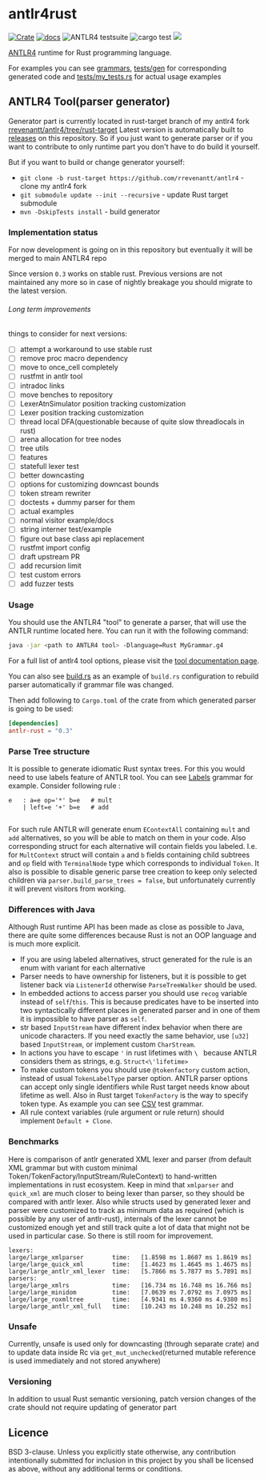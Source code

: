 # antlr4rust
[![Crate](https://flat.badgen.net/crates/v/antlr-rust)](https://crates.io/crates/antlr_rust/0.2.0)
[![docs](https://flat.badgen.net/badge/docs.rs/v0.2.0)](https://docs.rs/antlr-rust/0.2.0)
![ANTLR4 testsuite](https://github.com/rrevenantt/antlr4rust/workflows/ANTLR4%20testsuite/badge.svg?event=push)
![cargo test](https://github.com/rrevenantt/antlr4rust/workflows/cargo%20test/badge.svg)
[![](https://tokei.rs/b1/github/rrevenantt/antlr4rust)](https://github.com/rrevenantt/antlr4rust)

[ANTLR4](https://github.com/antlr/antlr4) runtime for Rust programming language.

For examples you can see [grammars](grammars), [tests/gen](tests/gen) for corresponding generated code 
and [tests/my_tests.rs](tests/my_test.rs) for actual usage examples

## ANTLR4 Tool(parser generator)

Generator part is currently located in rust-target branch of my antlr4 fork [rrevenantt/antlr4/tree/rust-target](https://github.com/rrevenantt/antlr4/tree/rust-target)
Latest version is automatically built to [releases](https://github.com/rrevenantt/antlr4rust/releases) on this repository.
So if you just want to generate parser 
or if you want to contribute to only runtime part you don't have to do build it yourself. 

But if you want to build or change generator yourself:
* `git clone -b rust-target https://github.com/rrevenantt/antlr4` - clone my antlr4 fork  
* `git submodule update --init --recursive` - update Rust target submodule
* `mvn -DskipTests install` - build generator

### Implementation status

For now development is going on in this repository 
but eventually it will be merged to main ANTLR4 repo

Since version `0.3` works on stable rust.
Previous versions are not maintained any more 
so in case of nightly breakage you should migrate to the latest version. 

###### Long term improvements

things to consider for next versions:
- [ ] attempt a workaround to use stable rust
- [ ] remove proc macro dependency
- [ ] move to once_cell completely
- [ ] rustfmt in antlr tool
- [ ] intradoc links
- [ ] move benches to repository
- [ ] LexerAtnSimulator position tracking customization
- [ ] Lexer position tracking customization
- [ ] thread local DFA(questionable because of quite slow threadlocals in rust)
- [ ] arena allocation for tree nodes
- [ ] tree utils
- [ ] features
- [ ] statefull lexer test
- [ ] better downcasting
- [ ] options for customizing downcast bounds
- [ ] token stream rewriter
- [ ] doctests + dummy parser for them
- [ ] actual examples
- [ ] normal visitor example/docs
- [ ] string interner test/example 
- [ ] figure out base class api replacement
- [ ] rustfmt import config
- [ ] draft upstream PR
- [ ] add recursion limit
- [ ] test custom errors
- [ ] add fuzzer tests 

### Usage

You should use the ANTLR4 "tool" to generate a parser, that will use the ANTLR 
runtime located here. You can run it with the following command:
```bash
java -jar <path to ANTLR4 tool> -Dlanguage=Rust MyGrammar.g4
```
For a full list of antlr4 tool options, please visit the 
[tool documentation page](https://github.com/antlr/antlr4/blob/master/doc/tool-options.md).

You can also see [build.rs](build.rs) as an example of `build.rs` configuration 
to rebuild parser automatically if grammar file was changed.

Then add following to `Cargo.toml` of the crate from which generated parser 
is going to be used:
```toml 
[dependencies]
antlr-rust = "0.3"
```
 
### Parse Tree structure

It is possible to generate idiomatic Rust syntax trees. For this you would need to use labels feature of ANTLR tool.
You can see [Labels](grammars/Labels.g4) grammar for example.
Consider following rule :
```text
e   : a=e op='*' b=e   # mult
    | left=e '+' b=e   # add
		 
```
For such rule ANTLR will generate enum `EContextAll` containing `mult` and `add` alternatives, 
so you will be able to match on them in your code. 
Also corresponding struct for each alternative will contain fields you labeled. 
I.e. for `MultContext` struct will contain `a` and `b` fields containing child subtrees and 
`op` field with `TerminalNode` type which corresponds to individual `Token`.
It also is possible to disable generic parse tree creation to keep only selected children via
`parser.build_parse_trees = false`, but unfortunately currently it will prevent visitors from working. 
  
### Differences with Java
Although Rust runtime API has been made as close as possible to Java, 
there are quite some differences because Rust is not an OOP language and is much more explicit. 

 - If you are using labeled alternatives, 
 struct generated for the rule is an enum with variant for each alternative
 - Parser needs to have ownership for listeners, but it is possible to get listener back via `ListenerId`
 otherwise `ParseTreeWalker` should be used.
 - In embedded actions to access parser you should use `recog` variable instead of `self`/`this`. 
 This is because predicates have to be inserted into two syntactically different places in generated parser 
 and in one of them it is impossible to have parser as `self`.
 - str based `InputStream` have different index behavior when there are unicode characters. 
 If you need exactly the same behavior, use `[u32]` based `InputStream`, or implement custom `CharStream`.
 - In actions you have to escape `'` in rust lifetimes with `\ ` because ANTLR considers them as strings, e.g. `Struct<\'lifetime>`
 - To make custom tokens you should use `@tokenfactory` custom action, instead of usual `TokenLabelType` parser option.
 ANTLR parser options can accept only single identifiers while Rust target needs know about lifetime as well. 
 Also in Rust target `TokenFactory` is the way to specify token type. As example you can see [CSV](grammars/CSV.g4) test grammar.
 - All rule context variables (rule argument or rule return) should implement `Default + Clone`.
 
### Benchmarks
Here is comparison of antlr generated XML lexer and parser
(from default XML grammar but with custom minimal Token/TokenFactory/InputStream/RuleContext) to hand-written implementations in rust ecosystem.
Keep in mind that `xmlparser` and `quick_xml` are much closer to being lexer than parser, so they should be compared with antlr lexer.
Also while structs used by generated lexer and parser were customized to track as minimum data as required 
(which is possible by any user of antlr-rust), 
internals of the lexer cannot be customized enough yet and still track quite a lot of data that might not be used in particular case. 
So there is still room for improvement.
```text
lexers:
large/large_xmlparser        time:   [1.8598 ms 1.8607 ms 1.8619 ms]                                   
large/large_quick_xml        time:   [1.4623 ms 1.4645 ms 1.4675 ms]                                   
large/large_antlr_xml_lexer  time:   [5.7866 ms 5.7877 ms 5.7891 ms]
parsers:
large/large_xmlrs            time:   [16.734 ms 16.748 ms 16.766 ms]
large/large_minidom          time:   [7.0639 ms 7.0792 ms 7.0975 ms]                                
large/large_roxmltree        time:   [4.9341 ms 4.9360 ms 4.9380 ms]                                   
large/large_antlr_xml_full   time:   [10.243 ms 10.248 ms 10.252 ms]                                  
```

### Unsafe
Currently, unsafe is used only for downcasting (through separate crate) 
and to update data inside Rc via `get_mut_unchecked`(returned mutable reference is used immediately and not stored anywhere)

### Versioning
In addition to usual Rust semantic versioning, 
patch version changes of the crate should not require updating of generator part 
  
## Licence

BSD 3-clause. 
Unless you explicitly state otherwise, 
any contribution intentionally submitted for inclusion in this project by you
shall be licensed as above, without any additional terms or conditions.

